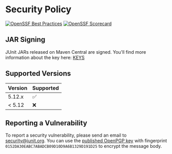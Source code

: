 # Security Policy

[![OpenSSF Best Practices](https://www.bestpractices.dev/projects/9607/badge)](https://www.bestpractices.dev/projects/9607) [![OpenSSF Scorecard](https://api.scorecard.dev/projects/github.com/junit-team/junit5/badge)](https://scorecard.dev/viewer/?uri=github.com/junit-team/junit5)

## JAR Signing

JUnit JARs released on Maven Central are signed.
You'll find more information about the key here: [KEYS](./KEYS)

## Supported Versions

| Version | Supported          |
|---------| ------------------ |
| 5.12.x  | :white_check_mark: |
| < 5.12  | :x:                |

## Reporting a Vulnerability

To report a security vulnerability, please send an email to security@junit.org. You can use the [published OpenPGP key](https://keys.openpgp.org/search?q=security%40junit.org) with fingerprint `0152DA30EABC7ABADCB09D10D9A6B1329D191D25` to encrypt the message body.
